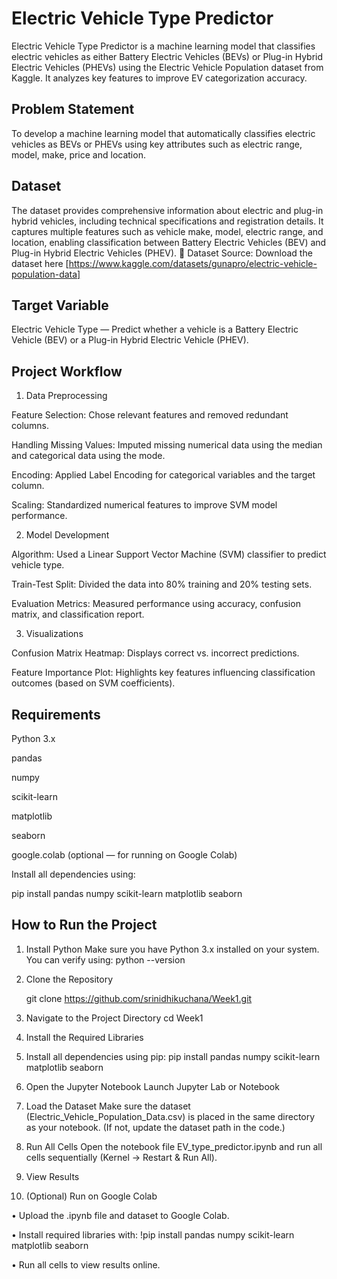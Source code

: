 # Electric Vehicle Type Predictor
Electric Vehicle Type Predictor is a machine learning model that classifies electric vehicles as either Battery Electric Vehicles (BEVs) or Plug-in Hybrid Electric Vehicles (PHEVs) using the Electric Vehicle Population dataset from Kaggle. It analyzes key features to improve EV categorization accuracy.

## Problem Statement

To develop a machine learning model that automatically classifies electric vehicles as BEVs or PHEVs using key attributes such as electric range, model, make, price and location.

## Dataset
The dataset provides comprehensive information about electric and plug-in hybrid vehicles, including technical specifications and registration details. It captures multiple features such as vehicle make, model, electric range, and location, enabling classification between Battery Electric Vehicles (BEV) and Plug-in Hybrid Electric Vehicles (PHEV).
📂 Dataset Source: Download the dataset here [https://www.kaggle.com/datasets/gunapro/electric-vehicle-population-data]

## Target Variable

Electric Vehicle Type — Predict whether a vehicle is a Battery Electric Vehicle (BEV) or a Plug-in Hybrid Electric Vehicle (PHEV).

## Project Workflow
1. Data Preprocessing

Feature Selection: Chose relevant features and removed redundant columns.

Handling Missing Values: Imputed missing numerical data using the median and categorical data using the mode.

Encoding: Applied Label Encoding for categorical variables and the target column.

Scaling: Standardized numerical features to improve SVM model performance.

2. Model Development

Algorithm: Used a Linear Support Vector Machine (SVM) classifier to predict vehicle type.

Train-Test Split: Divided the data into 80% training and 20% testing sets.

Evaluation Metrics: Measured performance using accuracy, confusion matrix, and classification report.

3. Visualizations

Confusion Matrix Heatmap: Displays correct vs. incorrect predictions.

Feature Importance Plot: Highlights key features influencing classification outcomes (based on SVM coefficients).

## Requirements

Python 3.x

pandas

numpy

scikit-learn

matplotlib

seaborn

google.colab (optional — for running on Google Colab)

Install all dependencies using:

pip install pandas numpy scikit-learn matplotlib seaborn

## How to Run the Project

1. Install Python
   Make sure you have Python 3.x installed on your system.
   You can verify using:
    python --version

2. Clone the Repository

   git clone https://github.com/srinidhikuchana/Week1.git

3. Navigate to the Project Directory
   cd Week1

4. Install the Required Libraries
5. Install all dependencies using pip:
    pip install pandas numpy scikit-learn matplotlib seaborn

6. Open the Jupyter Notebook
Launch Jupyter Lab or Notebook
7. Load the Dataset
 Make sure the dataset (Electric_Vehicle_Population_Data.csv) is placed in the same directory as your notebook.
(If not, update the dataset path in the code.)

8. Run All Cells
 Open the notebook file EV_type_predictor.ipynb and run all cells sequentially (Kernel → Restart & Run All).

9. View Results

10. (Optional) Run on Google Colab

•	Upload the .ipynb file and dataset to Google Colab.

•	Install required libraries with:
!pip install pandas numpy scikit-learn matplotlib seaborn

•	Run all cells to view results online.

